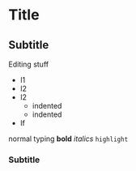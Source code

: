 # Title

## Subtitle


Editing stuff
* l1
* l2
* l2
    - indented
    - indented
* lf

normal typing
**bold**
*italics*
`highlight`

### Subtitle